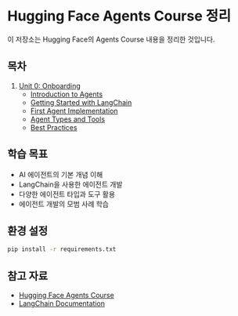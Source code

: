 # Hugging Face Agents Course 정리

이 저장소는 Hugging Face의 Agents Course 내용을 정리한 것입니다.

## 목차

1. [Unit 0: Onboarding](./unit0/README.md)
   - [Introduction to Agents](./unit0/01_introduction.md)
   - [Getting Started with LangChain](./unit0/02_langchain.md)
   - [First Agent Implementation](./unit0/03_first_agent.md)
   - [Agent Types and Tools](./unit0/04_agent_types.md)
   - [Best Practices](./unit0/05_best_practices.md)

## 학습 목표

- AI 에이전트의 기본 개념 이해
- LangChain을 사용한 에이전트 개발
- 다양한 에이전트 타입과 도구 활용
- 에이전트 개발의 모범 사례 학습

## 환경 설정

```bash
pip install -r requirements.txt
```

## 참고 자료

- [Hugging Face Agents Course](https://huggingface.co/learn/agents-course/unit0/onboarding)
- [LangChain Documentation](https://python.langchain.com/docs/get_started/introduction) 